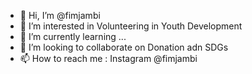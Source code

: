 - 👋 Hi, I’m @fimjambi
- 👀 I’m interested in Volunteering in Youth Development
- 🌱 I’m currently learning ...
- 💞️ I’m looking to collaborate on Donation adn SDGs
- 📫 How to reach me : Instagram @fimjambi

<!---
fimjambi/fimjambi is a ✨ special ✨ repository because its `README.md` (this file) appears on your GitHub profile.
You can click the Preview link to take a look at your changes.
--->
